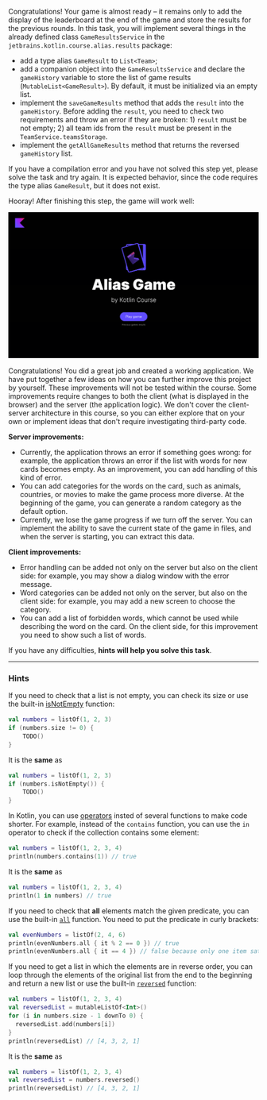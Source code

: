 Congratulations! Your game is almost ready – it remains only to add the display of the leaderboard at the end of the game
and store the results for the previous rounds.
In this task, you will implement several things in the already defined class `GameResultsService` in
the `jetbrains.kotlin.course.alias.results` package:

- add a type alias `GameResult` to `List<Team>`;
- add a companion object into the `GameResultsService`
  and declare the `gameHistory` variable to store the list of game results (`MutableList<GameResult>`).
  By default, it must be initialized via an empty list.
- implement the `saveGameResults` method that adds the `result` into the `gameHistory`.
  Before adding the `result`, you need to check two requirements and throw an error if they are broken: 1) `result` must
  be not empty; 2) all team ids from the `result` must be present in the `TeamService.teamsStorage`.
- implement the `getAllGameResults` method that returns the reversed `gameHistory` list.

<div class="hint" title="I press Check and see a compilation error">

  If you have a compilation error and you have not solved this step yet, please solve the task and try again. 
  It is expected behavior, since the code requires the type alias `GameResult`, but it does not exist.
</div>

Hooray! After finishing this step, the game will work well:

![The current state of the game](../../utils/src/main/resources/images/states/alias/state2.gif)

<div class="hint" title="Possible ways to extend the project">

Congratulations! You did a great job and created a working application. 
We have put together a few ideas on how you can further improve this project by yourself. 
These improvements will not be tested within the course. 
Some improvements require changes to both the client (what is displayed in the browser) 
and the server (the application logic). 
We don't cover the client-server architecture in this course, 
so you can either explore that on your own or implement ideas that don't require investigating third-party code.

**Server improvements:**

- Currently, the application throws an error if something goes wrong:
  for example, the application throws an error if the list with words for new cards becomes empty.
  As an improvement, you can add handling of this kind of error.
- You can add categories for the words on the card, such as animals, 
  countries, or movies to make the game process more diverse. 
  At the beginning of the game, you can generate a random category as the default option.
- Currently, we lose the game progress if we turn off the server.
  You can implement the ability to save the current state of the game in files,
  and when the server is starting, you can extract this data.

**Client improvements:**

- Error handling can be added not only on the server but also on the client side: 
  for example, you may show a dialog window with the error message.
- Word categories can be added not only on the server, but also on the client side:
  for example, you may add a new screen to choose the category.
- You can add a list of forbidden words, which cannot be used while describing the word on the card. 
  On the client side, for this improvement you need to show such a list of words.
</div>


If you have any difficulties, **hints will help you solve this task**.

----

### Hints

<div class="hint" title="The `isNotEmpty` built-in function">

If you need to check that a list is not empty, you can check its size or use the built-in [isNotEmpty](https://kotlinlang.org/api/latest/jvm/stdlib/kotlin.collections/is-not-empty.html) function:

  ```kotlin
  val numbers = listOf(1, 2, 3)
  if (numbers.size != 0) {
      TODO()
  }
  ```
It is the **same** as

  ```kotlin
  val numbers = listOf(1, 2, 3)
  if (numbers.isNotEmpty()) {
      TODO()
  }
  ```
</div>

<div class="hint" title="`contains` and `in`">

In Kotlin, you can use [operators](https://kotlinlang.org/docs/java-interop.html#operators) insted of several functions to make code shorter.
For example, instead of the `contains` function, you can use the `in` operator to check if the collection contains some element:

  ```kotlin
  val numbers = listOf(1, 2, 3, 4)
  println(numbers.contains(1)) // true
  ```
It is the **same** as
  ```kotlin
  val numbers = listOf(1, 2, 3, 4)
  println(1 in numbers) // true
  ```
</div>


<div class="hint" title="The `all` built-in function">

If you need to check that **all** elements match the given predicate, you can use the built-in [`all`](https://kotlinlang.org/api/latest/jvm/stdlib/kotlin.collections/all.html) function.
You need to put the predicate in curly brackets:

  ```kotlin
  val evenNumbers = listOf(2, 4, 6)
  println(evenNumbers.all { it % 2 == 0 }) // true
  println(evenNumbers.all { it == 4 }) // false because only one item satisfies the predicate
  ```
</div>

<div class="hint" title="The `reversed` built-in function">

If you need to get a list in which the elements are in reverse order,
you can loop through the elements of the original list from the end to the beginning and
return a new list or use the built-in [`reversed`](https://kotlinlang.org/api/latest/jvm/stdlib/kotlin.collections/reversed.html) function:

  ```kotlin
  val numbers = listOf(1, 2, 3, 4)
  val reversedList = mutableListOf<Int>()
  for (i in numbers.size - 1 downTo 0) {
    reversedList.add(numbers[i])
  }
  println(reversedList) // [4, 3, 2, 1]
  ```

It is the **same** as
  ```kotlin
  val numbers = listOf(1, 2, 3, 4)
  val reversedList = numbers.reversed()
  println(reversedList) // [4, 3, 2, 1]
  ```
</div>
